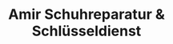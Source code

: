 ---
title: "Amir Schuhreparatur & Schlüsseldienst"
url: /goettingen/amir-schuhreparatur-und-schluesseldienst/
shop: Schuhe
---